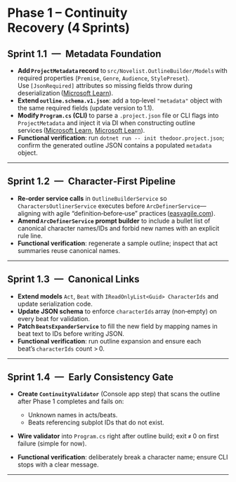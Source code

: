 # Phase 1 – Continuity Recovery (4 Sprints)

## Sprint 1.1 — Metadata Foundation

* **Add `ProjectMetadata` record** to `src/Novelist.OutlineBuilder/Models` with required properties (`Premise`, `Genre`, `Audience`, `StylePreset`). Use `[JsonRequired]` attributes so missing fields throw during deserialization ([Microsoft Learn][1]).
* **Extend `outline.schema.v1.json`**: add a top‑level `"metadata"` object with the same required fields (update version to 1.1).
* **Modify `Program.cs` (CLI)** to parse a `.project.json` file or CLI flags into `ProjectMetadata` and inject it via DI when constructing outline services ([Microsoft Learn][2], [Microsoft Learn][3]).
* **Functional verification**: run `dotnet run -- init thedoor.project.json`; confirm the generated outline JSON contains a populated `metadata` object.

---

## Sprint 1.2 — Character‑First Pipeline

* **Re‑order service calls** in `OutlineBuilderService` so `CharactersOutlinerService` executes before `ArcDefinerService`—aligning with agile “definition‑before‑use” practices ([easyagile.com][4]).
* **Amend `ArcDefinerService` prompt builder** to include a bullet list of canonical character names/IDs and forbid new names with an explicit rule line.
* **Functional verification**: regenerate a sample outline; inspect that act summaries reuse canonical names.

---

## Sprint 1.3 — Canonical Links

* **Extend models** `Act`, `Beat` with `IReadOnlyList<Guid> CharacterIds` and update serialization code.
* **Update JSON schema** to enforce `characterIds` array (non‑empty) on every beat for validation.
* **Patch `BeatsExpanderService`** to fill the new field by mapping names in beat text to IDs before writing JSON.
* **Functional verification**: run outline expansion and ensure each beat’s `characterIds` count > 0.

---

## Sprint 1.4 — Early Consistency Gate

* **Create `ContinuityValidator`** (Console app step) that scans the outline after Phase 1 completes and fails on:

  * Unknown names in acts/beats.
  * Beats referencing subplot IDs that do not exist.
* **Wire validator** into `Program.cs` right after outline build; exit ≠ 0 on first failure (simple for now).
* **Functional verification**: deliberately break a character name; ensure CLI stops with a clear message.
---

[1]: https://learn.microsoft.com/en-us/dotnet/standard/serialization/system-text-json/required-properties?utm_source=chatgpt.com "Require properties for deserialization - .NET | Microsoft Learn"
[2]: https://learn.microsoft.com/en-us/dotnet/core/extensions/dependency-injection-usage?utm_source=chatgpt.com "Tutorial: Use dependency injection in .NET - Learn Microsoft"
[3]: https://learn.microsoft.com/en-us/dotnet/core/extensions/dependency-injection?utm_source=chatgpt.com "Dependency injection - .NET | Microsoft Learn"
[4]: https://www.easyagile.com/blog/agile-sprint-planning?utm_source=chatgpt.com "The Ultimate Agile Sprint Planning Guide [2024]"
[5]: https://arxiv.org/html/2403.18958v1?utm_source=chatgpt.com "A State-of-the-practice Release-readiness Checklist for Generative ..."
[6]: https://arxiv.org/html/2408.02205v1?utm_source=chatgpt.com "Towards AI-Safety-by-Design: A Taxonomy of Runtime Guardrails in ..."
[7]: https://medium.com/freelancers-hub/i-tested-5-ai-detectors-heres-my-review-about-what-s-the-best-tool-for-2025-35a58eac86c5?utm_source=chatgpt.com "I Tested 30+ AI Detectors. These 9 are Best to Identify Generated Text."
[8]: https://teamhood.com/project-management/sprint-in-project-management/?utm_source=chatgpt.com "Scrum Sprint Project Management: A Detailed Agile Workflow Guide"

